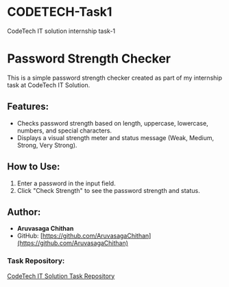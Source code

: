 # CODETECH-Task1
CodeTech IT solution internship task-1
# Password Strength Checker

This is a simple password strength checker created as part of my internship task at CodeTech IT Solution.

## Features:
- Checks password strength based on length, uppercase, lowercase, numbers, and special characters.
- Displays a visual strength meter and status message (Weak, Medium, Strong, Very Strong).

## How to Use:
1. Enter a password in the input field.
2. Click "Check Strength" to see the password strength and status.

## Author:
- **Aruvasaga Chithan**
- GitHub: [https://github.com/AruvasagaChithan](https://github.com/AruvasagaChithan)

### Task Repository:
[CodeTech IT Solution Task Repository](https://github.com/aruvasaga-chithan/CODETECH-Task1)
